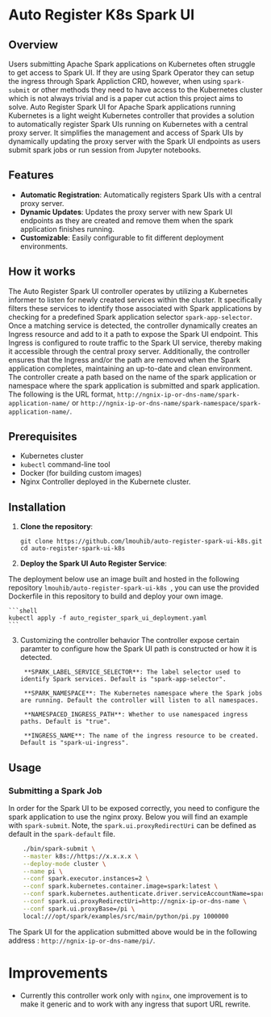 # Auto Register K8s Spark UI

## Overview

Users submitting Apache Spark applications on Kubernetes often struggle to get access to Spark UI. If they are using Spark Operator they can setup the ingress through Spark Appliction CRD, however, when using `spark-submit` or other methods they need to have access to the Kubernetes cluster which is not always trivial and is a paper cut action this project aims to solve. Auto Register Spark UI for Apache Spark applications running Kubernetes is a light weight Kubernetes controller that provides a solution to automatically register Spark UIs running on Kubernetes with a central proxy server. It simplifies the management and access of Spark UIs by dynamically updating the proxy server with the Spark UI endpoints as users submit spark jobs or run session from Jupyter notebooks. 

## Features

- **Automatic Registration**: Automatically registers Spark UIs with a central proxy server.
- **Dynamic Updates**: Updates the proxy server with new Spark UI endpoints as they are created and remove them when the spark application finishes running.
- **Customizable**: Easily configurable to fit different deployment environments.

## How it works

The Auto Register Spark UI controller operates by utilizing a Kubernetes informer to listen for newly created services within the cluster. It specifically filters these services to identify those associated with Spark applications by checking for a predefined Spark application selector `spark-app-selector`. Once a matching service is detected, the controller dynamically creates an Ingress resource and add to it a path to expose the Spark UI endpoint. This Ingress is configured to route traffic to the Spark UI service, thereby making it accessible through the central proxy server. Additionally, the controller ensures that the Ingress and/or the path are removed when the Spark application completes, maintaining an up-to-date and clean environment. The controller create a path based on the name of the spark application or namespace where the spark application is submitted and spark application. The following is the URL format, `http://ngnix-ip-or-dns-name/spark-application-name/` or `http://ngnix-ip-or-dns-name/spark-namespace/spark-application-name/`.

## Prerequisites

- Kubernetes cluster
- `kubectl` command-line tool
- Docker (for building custom images)
- Nginx Controller deployed in the Kubernete cluster.

## Installation

1. **Clone the repository**:

    ```shell
    git clone https://github.com/lmouhib/auto-register-spark-ui-k8s.git
    cd auto-register-spark-ui-k8s
    ```

2. **Deploy the Spark UI Auto Register Service**:

The deployment below use an image built and hosted in the following repository `lmouhib/auto-register-spark-ui-k8s
`, you can use the provided Dockerfile in this repository to build and deploy your own image.

    ```shell
    kubectl apply -f auto_register_spark_ui_deployment.yaml
    ```

3. Customizing the controller behavior
The controller expose certain paramter to configure how the Spark UI path is constructed or how it is detected. 

        **SPARK_LABEL_SERVICE_SELECTOR**: The label selector used to identify Spark services. Default is "spark-app-selector".

        **SPARK_NAMESPACE**: The Kubernetes namespace where the Spark jobs are running. Default the controller will listen to all namespaces.

        **NAMESPACED_INGRESS_PATH**: Whether to use namespaced ingress paths. Default is "true".
        
        **INGRESS_NAME**: The name of the ingress resource to be created. Default is "spark-ui-ingress".


## Usage

### Submitting a Spark Job

In order for the Spark UI to be exposed correctly, you need to configure the spark application to use the nginx proxy. Below you will find an example with `spark-submit`. Note, the `spark.ui.proxyRedirectUri` can be defined as default in the `spark-default` file.

```sh
    ./bin/spark-submit \
    --master k8s://https://x.x.x.x \
    --deploy-mode cluster \
    --name pi \
    --conf spark.executor.instances=2 \
    --conf spark.kubernetes.container.image=spark:latest \
    --conf spark.kubernetes.authenticate.driver.serviceAccountName=spark \
    --conf spark.ui.proxyRedirectUri=http://ngnix-ip-or-dns-name \
    --conf spark.ui.proxyBase=/pi \
    local:///opt/spark/examples/src/main/python/pi.py 1000000
```

The Spark UI for the application submitted above would be in the following address : `http://ngnix-ip-or-dns-name/pi/`.


# Improvements

* Currently this controller work only with `nginx`, one improvement is to make it generic and to work with any ingress that suport URL rewrite.